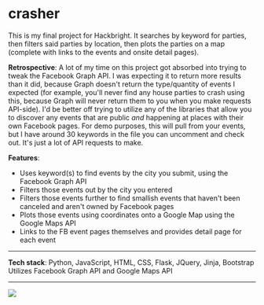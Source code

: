 # crasher

This is my final project for Hackbright. It searches by keyword for parties, then filters said parties by location, then plots the parties on a map (complete with links to the events and onsite detail pages).

<b>Retrospective</b>: A lot of my time on this project got absorbed into trying to tweak the Facebook Graph API. I was expecting it to return more results than it did, because Graph doesn't return the type/quantity of events I expected (for example, you'll never find any house parties to crash using this, because Graph will never return them to you when you make requests API-side). I'd be better off trying to utilize any of the libraries that allow you to discover any events that are public <i>and</i> happening at places with their own Facebook pages. For demo purposes, this will pull from your events, but I have around 30 keywords in the file you can uncomment and check out. It's just a lot of API requests to make.

<b>Features</b>:
* Uses keyword(s) to find events by the city you submit, using the Facebook Graph API
* Filters those events out by the city you entered
* Filters those events further to find smallish events that haven't been canceled and aren't owned by Facebook pages
* Plots those events using coordinates onto a Google Map using the Google Maps API
* Links to the FB event pages themselves and provides detail page for each event
__________

<b>Tech stack</b>: Python, JavaScript, HTML, CSS, Flask, JQuery, Jinja, Bootstrap<br>
Utilizes Facebook Graph API and Google Maps API

__________

<img src="https://i.imgur.com/mUJxGwa.png"></img>
